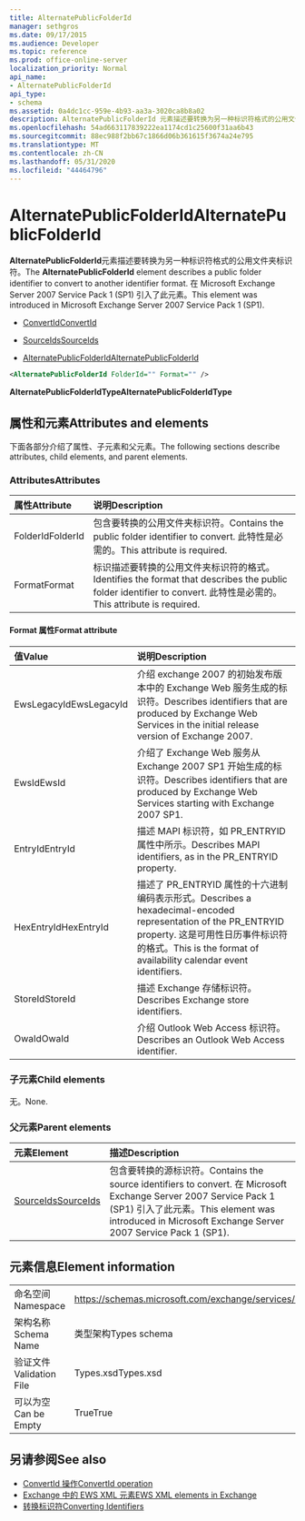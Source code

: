 ```yaml
---
title: AlternatePublicFolderId
manager: sethgros
ms.date: 09/17/2015
ms.audience: Developer
ms.topic: reference
ms.prod: office-online-server
localization_priority: Normal
api_name:
- AlternatePublicFolderId
api_type:
- schema
ms.assetid: 0a4dc1cc-959e-4b93-aa3a-3020ca8b8a02
description: AlternatePublicFolderId 元素描述要转换为另一种标识符格式的公用文件夹标识符。 在 Microsoft Exchange Server 2007 Service Pack 1 (SP1) 引入了此元素。
ms.openlocfilehash: 54ad663117839222ea1174cd1c25600f31aa6b43
ms.sourcegitcommit: 88ec988f2bb67c1866d06b361615f3674a24e795
ms.translationtype: MT
ms.contentlocale: zh-CN
ms.lasthandoff: 05/31/2020
ms.locfileid: "44464796"
---
```

# <a name="alternatepublicfolderid"></a><span data-ttu-id="babd4-104">AlternatePublicFolderId</span><span class="sxs-lookup"><span data-stu-id="babd4-104">AlternatePublicFolderId</span></span>

<span data-ttu-id="babd4-105">**AlternatePublicFolderId**元素描述要转换为另一种标识符格式的公用文件夹标识符。</span><span class="sxs-lookup"><span data-stu-id="babd4-105">The **AlternatePublicFolderId** element describes a public folder identifier to convert to another identifier format.</span></span> <span data-ttu-id="babd4-106">在 Microsoft Exchange Server 2007 Service Pack 1 (SP1) 引入了此元素。</span><span class="sxs-lookup"><span data-stu-id="babd4-106">This element was introduced in Microsoft Exchange Server 2007 Service Pack 1 (SP1).</span></span> 
  
- [<span data-ttu-id="babd4-107">ConvertId</span><span class="sxs-lookup"><span data-stu-id="babd4-107">ConvertId</span></span>](convertid.md)
  
- [<span data-ttu-id="babd4-108">SourceIds</span><span class="sxs-lookup"><span data-stu-id="babd4-108">SourceIds</span></span>](sourceids.md)
  
- [<span data-ttu-id="babd4-109">AlternatePublicFolderId</span><span class="sxs-lookup"><span data-stu-id="babd4-109">AlternatePublicFolderId</span></span>](alternatepublicfolderid.md)
  
```xml
<AlternatePublicFolderId FolderId="" Format="" />
```

 <span data-ttu-id="babd4-110">**AlternatePublicFolderIdType**</span><span class="sxs-lookup"><span data-stu-id="babd4-110">**AlternatePublicFolderIdType**</span></span>
## <a name="attributes-and-elements"></a><span data-ttu-id="babd4-111">属性和元素</span><span class="sxs-lookup"><span data-stu-id="babd4-111">Attributes and elements</span></span>

<span data-ttu-id="babd4-112">下面各部分介绍了属性、子元素和父元素。</span><span class="sxs-lookup"><span data-stu-id="babd4-112">The following sections describe attributes, child elements, and parent elements.</span></span>
  
### <a name="attributes"></a><span data-ttu-id="babd4-113">Attributes</span><span class="sxs-lookup"><span data-stu-id="babd4-113">Attributes</span></span>

|<span data-ttu-id="babd4-114">**属性**</span><span class="sxs-lookup"><span data-stu-id="babd4-114">**Attribute**</span></span>|<span data-ttu-id="babd4-115">**说明**</span><span class="sxs-lookup"><span data-stu-id="babd4-115">**Description**</span></span>|
|:-----|:-----|
|<span data-ttu-id="babd4-116">FolderId</span><span class="sxs-lookup"><span data-stu-id="babd4-116">FolderId</span></span>  <br/> |<span data-ttu-id="babd4-117">包含要转换的公用文件夹标识符。</span><span class="sxs-lookup"><span data-stu-id="babd4-117">Contains the public folder identifier to convert.</span></span> <span data-ttu-id="babd4-118">此特性是必需的。</span><span class="sxs-lookup"><span data-stu-id="babd4-118">This attribute is required.</span></span>  <br/> |
|<span data-ttu-id="babd4-119">Format</span><span class="sxs-lookup"><span data-stu-id="babd4-119">Format</span></span>  <br/> |<span data-ttu-id="babd4-120">标识描述要转换的公用文件夹标识符的格式。</span><span class="sxs-lookup"><span data-stu-id="babd4-120">Identifies the format that describes the public folder identifier to convert.</span></span> <span data-ttu-id="babd4-121">此特性是必需的。</span><span class="sxs-lookup"><span data-stu-id="babd4-121">This attribute is required.</span></span>  <br/> |
   
#### <a name="format-attribute"></a><span data-ttu-id="babd4-122">Format 属性</span><span class="sxs-lookup"><span data-stu-id="babd4-122">Format attribute</span></span>

|<span data-ttu-id="babd4-123">**值**</span><span class="sxs-lookup"><span data-stu-id="babd4-123">**Value**</span></span>|<span data-ttu-id="babd4-124">**说明**</span><span class="sxs-lookup"><span data-stu-id="babd4-124">**Description**</span></span>|
|:-----|:-----|
|<span data-ttu-id="babd4-125">EwsLegacyId</span><span class="sxs-lookup"><span data-stu-id="babd4-125">EwsLegacyId</span></span>  <br/> |<span data-ttu-id="babd4-126">介绍 exchange 2007 的初始发布版本中的 Exchange Web 服务生成的标识符。</span><span class="sxs-lookup"><span data-stu-id="babd4-126">Describes identifiers that are produced by Exchange Web Services in the initial release version of Exchange 2007.</span></span>  <br/> |
|<span data-ttu-id="babd4-127">EwsId</span><span class="sxs-lookup"><span data-stu-id="babd4-127">EwsId</span></span>  <br/> |<span data-ttu-id="babd4-128">介绍了 Exchange Web 服务从 Exchange 2007 SP1 开始生成的标识符。</span><span class="sxs-lookup"><span data-stu-id="babd4-128">Describes identifiers that are produced by Exchange Web Services starting with Exchange 2007 SP1.</span></span>  <br/> |
|<span data-ttu-id="babd4-129">EntryId</span><span class="sxs-lookup"><span data-stu-id="babd4-129">EntryId</span></span>  <br/> |<span data-ttu-id="babd4-130">描述 MAPI 标识符，如 PR_ENTRYID 属性中所示。</span><span class="sxs-lookup"><span data-stu-id="babd4-130">Describes MAPI identifiers, as in the PR_ENTRYID property.</span></span>  <br/> |
|<span data-ttu-id="babd4-131">HexEntryId</span><span class="sxs-lookup"><span data-stu-id="babd4-131">HexEntryId</span></span>  <br/> |<span data-ttu-id="babd4-132">描述了 PR_ENTRYID 属性的十六进制编码表示形式。</span><span class="sxs-lookup"><span data-stu-id="babd4-132">Describes a hexadecimal-encoded representation of the PR_ENTRYID property.</span></span> <span data-ttu-id="babd4-133">这是可用性日历事件标识符的格式。</span><span class="sxs-lookup"><span data-stu-id="babd4-133">This is the format of availability calendar event identifiers.</span></span>  <br/> |
|<span data-ttu-id="babd4-134">StoreId</span><span class="sxs-lookup"><span data-stu-id="babd4-134">StoreId</span></span>  <br/> |<span data-ttu-id="babd4-135">描述 Exchange 存储标识符。</span><span class="sxs-lookup"><span data-stu-id="babd4-135">Describes Exchange store identifiers.</span></span>  <br/> |
|<span data-ttu-id="babd4-136">OwaId</span><span class="sxs-lookup"><span data-stu-id="babd4-136">OwaId</span></span>  <br/> |<span data-ttu-id="babd4-137">介绍 Outlook Web Access 标识符。</span><span class="sxs-lookup"><span data-stu-id="babd4-137">Describes an Outlook Web Access identifier.</span></span>  <br/> |
   
### <a name="child-elements"></a><span data-ttu-id="babd4-138">子元素</span><span class="sxs-lookup"><span data-stu-id="babd4-138">Child elements</span></span>

<span data-ttu-id="babd4-139">无。</span><span class="sxs-lookup"><span data-stu-id="babd4-139">None.</span></span>
  
### <a name="parent-elements"></a><span data-ttu-id="babd4-140">父元素</span><span class="sxs-lookup"><span data-stu-id="babd4-140">Parent elements</span></span>

|<span data-ttu-id="babd4-141">**元素**</span><span class="sxs-lookup"><span data-stu-id="babd4-141">**Element**</span></span>|<span data-ttu-id="babd4-142">**描述**</span><span class="sxs-lookup"><span data-stu-id="babd4-142">**Description**</span></span>|
|:-----|:-----|
|[<span data-ttu-id="babd4-143">SourceIds</span><span class="sxs-lookup"><span data-stu-id="babd4-143">SourceIds</span></span>](sourceids.md) <br/> |<span data-ttu-id="babd4-144">包含要转换的源标识符。</span><span class="sxs-lookup"><span data-stu-id="babd4-144">Contains the source identifiers to convert.</span></span> <span data-ttu-id="babd4-145">在 Microsoft Exchange Server 2007 Service Pack 1 (SP1) 引入了此元素。</span><span class="sxs-lookup"><span data-stu-id="babd4-145">This element was introduced in Microsoft Exchange Server 2007 Service Pack 1 (SP1).</span></span>  <br/> |
   
## <a name="element-information"></a><span data-ttu-id="babd4-146">元素信息</span><span class="sxs-lookup"><span data-stu-id="babd4-146">Element information</span></span>

|||
|:-----|:-----|
|<span data-ttu-id="babd4-147">命名空间</span><span class="sxs-lookup"><span data-stu-id="babd4-147">Namespace</span></span>  <br/> |https://schemas.microsoft.com/exchange/services/2006/types  <br/> |
|<span data-ttu-id="babd4-148">架构名称</span><span class="sxs-lookup"><span data-stu-id="babd4-148">Schema Name</span></span>  <br/> |<span data-ttu-id="babd4-149">类型架构</span><span class="sxs-lookup"><span data-stu-id="babd4-149">Types schema</span></span>  <br/> |
|<span data-ttu-id="babd4-150">验证文件</span><span class="sxs-lookup"><span data-stu-id="babd4-150">Validation File</span></span>  <br/> |<span data-ttu-id="babd4-151">Types.xsd</span><span class="sxs-lookup"><span data-stu-id="babd4-151">Types.xsd</span></span>  <br/> |
|<span data-ttu-id="babd4-152">可以为空</span><span class="sxs-lookup"><span data-stu-id="babd4-152">Can be Empty</span></span>  <br/> |<span data-ttu-id="babd4-153">True</span><span class="sxs-lookup"><span data-stu-id="babd4-153">True</span></span>  <br/> |
   
## <a name="see-also"></a><span data-ttu-id="babd4-154">另请参阅</span><span class="sxs-lookup"><span data-stu-id="babd4-154">See also</span></span>

- [<span data-ttu-id="babd4-155">ConvertId 操作</span><span class="sxs-lookup"><span data-stu-id="babd4-155">ConvertId operation</span></span>](convertid-operation.md)
- [<span data-ttu-id="babd4-156">Exchange 中的 EWS XML 元素</span><span class="sxs-lookup"><span data-stu-id="babd4-156">EWS XML elements in Exchange</span></span>](ews-xml-elements-in-exchange.md)
- [<span data-ttu-id="babd4-157">转换标识符</span><span class="sxs-lookup"><span data-stu-id="babd4-157">Converting Identifiers</span></span>](https://msdn.microsoft.com/library/a5391746-b6ef-4f48-8fc8-8255258651aa%28Office.15%29.aspx)

